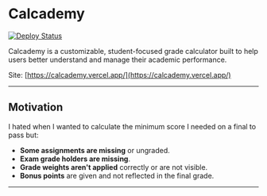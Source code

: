 # Calcademy

[![Deploy Status](https://img.shields.io/badge/Live%20Site-Calcademy-green?style=flat-square)](https://calcademy.vercel.app/)

Calcademy is a customizable, student-focused grade calculator built to help users better understand and manage their academic performance.

Site: [https://calcademy.vercel.app/](https://calcademy.vercel.app/)

---

## Motivation

I hated when I wanted to calculate the minimum score I needed on a final to pass but:
- **Some assignments are missing** or ungraded.
- **Exam grade holders are missing**.
- **Grade weights aren't applied** correctly or are not visible.
- **Bonus points** are given and not reflected in the final grade.

---
